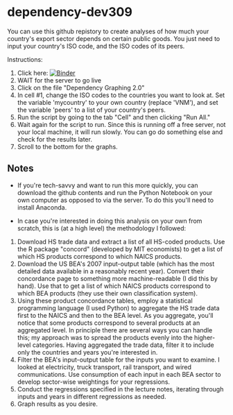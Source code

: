 # dependency-dev309

You can use this github repistory to create analyses of how much your country's export sector depends on certain public goods. You just need to input your country's ISO code, and the ISO codes of its peers.

Instructions:

1. Click here:
[![Binder](https://mybinder.org/badge.svg)](https://mybinder.org/v2/gh/eric-protzer/dependency-dev309/master)
2. WAIT for the server to go live
3. Click on the file "Dependency Graphing 2.0"
4. In cell #1, change the ISO codes to the countries you want to look at. Set the variable 'mycountry' to your own country (replace 'VNM'), and set the variable 'peers' to a list of your country's peers. 
5. Run the script by going to the tab "Cell" and then clicking "Run All." 
6. Wait again for the script to run. Since this is running off a free server, not your local machine, it will run slowly. You can go do something else and check for the results later. 
7. Scroll to the bottom for the graphs. 

## Notes
- If you're tech-savvy and want to run this more quickly, you can download the github contents and run the Python Notebook on your own computer as opposed to via the server. To do this you'll need to install Anaconda.

- In case you're interested in doing this analysis on your own from scratch, this is (at a high level) the methodology I followed:
1) Download HS trade data and extract a list of all HS-coded products. Use the R package "concord" (developed by MIT economists) to get a list of which HS products correspond to which NAICS products. 
2) Download the US BEA's 2007 input-output table (which has the most detailed data available in a reasonably recent year). Convert their concordance page to something more machine-readable (I did this by hand). Use that to get a list of which NAICS products correspond to which BEA products (they use their own classification system). 
3) Using these product concordance tables, employ a statistical programming language (I used Python) to aggregate the HS trade data first to the NAICS and then to the BEA level. As you aggregate, you'll notice that some products correspond to several products at an aggregated level. In principle there are several ways you can handle this; my approach was to spread the products evenly into the higher-level categories. Having aggregated the trade data, filter it to include only the countries and years you're interested in. 
4) Filter the BEA's input-output table for the inputs you want to examine. I looked at electricity, truck transport, rail transport, and wired communications. Use consumption of each input in each BEA sector to develop sector-wise weightings for your regressions. 
5) Conduct the regressions specified in the lecture notes, iterating through inputs and years in different regressions as needed. 
6) Graph results as you desire. 
